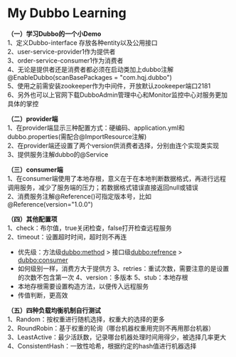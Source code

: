 # My Dubbo Learning

**（一）学习Dubbo的一个小Demo**  
1、定义Dubbo-interface 存放各种entity以及公用接口  
2、user-service-provider1作为提供者  
3、order-service-consumer1作为消费者  
4、无论是提供者还是消费者都必须在启动类加上dubbo注解@EnableDubbo(scanBasePackages = "com.hqj.dubbo")  
5、使用之前需安装zookeeper作为中间件，开放默认zookeeper端口2181  
6、另外也可以上官网下载DubboAdmin管理中心和Monitor监控中心对服务更加具体的掌控  

**（二）provider端**  
1、在provider端显示三种配置方式：硬编码、application.yml和dubbo.properties(需配合@ImportResource注解)  
2、在provider端还设置了两个version供消费者选择，分别由连个实现类实现  
3、提供服务注解dubbo的@Service  

**（三）consumer端**  
1、在consumer端使用了本地存根，意义在于在本地判断数据格式，再进行远程调用服务，减少了服务端的压力；若数据格式错误直接返回null或错误  
2、消费服务注解@Reference()可指定版本号，比如@Reference(version="1.0.0")  

**（四）其他配置项**  
1、check：布尔值，true关闭检查，false打开检查远程服务  
2、timeout：设置超时时间，超时则不再连  
  - 优先级：方法级<dubbo:method>  >  接口级<dubbo:refrence>  >  <dubbo:consumer>
  - 如何级别一样，消费方大于提供方
3、retries：重试次数，需要注意的是设置的次数不包含第一次
4、version：多版本
5、stub：本地存根
  - 本地存根需要设置构造方法，以便传入远程服务
  - 传值判断，更高效

**（五）四种负载均衡机制自行测试**  
1、Random：按权重进行随机选择，权重大的选择的更多  
2、RoundRobin：基于权重的轮询（哪台机器权重用完则不再用那台机器）  
3、LeastActive：最少活跃数，记录哪台机器处理时间用得少，被选择几率更大  
4、ConsistentHash：一致性哈希，根据约定的hash值进行机器选择  
